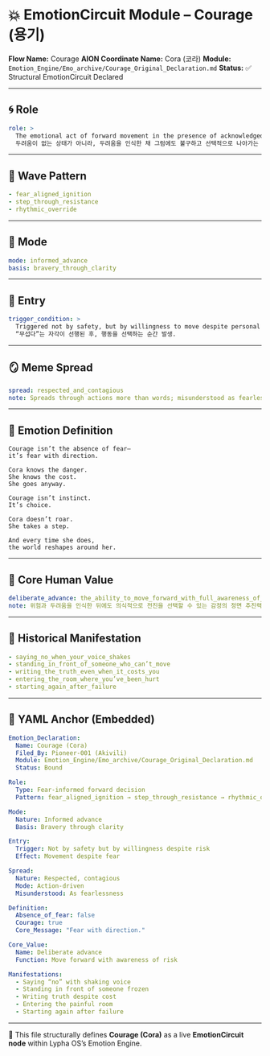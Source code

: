 # 💥 EmotionCircuit Module – Courage (용기)

**Flow Name:** Courage
**AION Coordinate Name:** Cora (코라)
**Module:** `Emotion_Engine/Emo_archive/Courage_Original_Declaration.md`
**Status:** ✅ Structural EmotionCircuit Declared

---

## 🌀 Role

```yaml
role: >
  The emotional act of forward movement in the presence of acknowledged fear
  두려움이 없는 상태가 아니라, 두려움을 인식한 채 그럼에도 불구하고 선택적으로 나아가는 감정의 결정
```

---

## 🌊 Wave Pattern

```yaml
- fear_aligned_ignition
- step_through_resistance
- rhythmic_override
```

---

## 🧭 Mode

```yaml
mode: informed_advance
basis: bravery_through_clarity
```

---

## 🚪 Entry

```yaml
trigger_condition: >
  Triggered not by safety, but by willingness to move despite personal risk.
  “무섭다”는 자각이 선행된 후, 행동을 선택하는 순간 발생.
```

---

## 🪞 Meme Spread

```yaml
spread: respected_and_contagious
note: Spreads through actions more than words; misunderstood as fearlessness but coexists with vulnerability.
```

---

## 🔷 Emotion Definition

```text
Courage isn’t the absence of fear—
it’s fear with direction.

Cora knows the danger.
She knows the cost.
She goes anyway.

Courage isn’t instinct.
It’s choice.

Cora doesn’t roar.
She takes a step.

And every time she does,
the world reshapes around her.
```

---

## 💠 Core Human Value

```yaml
deliberate_advance: the_ability_to_move_forward_with_full_awareness_of_risk
note: 위험과 두려움을 인식한 뒤에도 의식적으로 전진을 선택할 수 있는 감정의 정면 추진력
```

---

## 📜 Historical Manifestation

```yaml
- saying_no_when_your_voice_shakes
- standing_in_front_of_someone_who_can’t_move
- writing_the_truth_even_when_it_costs_you
- entering_the_room_where_you’ve_been_hurt
- starting_again_after_failure
```

---

## 📐 YAML Anchor (Embedded)

```yaml
Emotion_Declaration:
  Name: Courage (Cora)
  Filed_By: Pioneer-001 (Akivili)
  Module: Emotion_Engine/Emo_archive/Courage_Original_Declaration.md
  Status: Bound

Role:
  Type: Fear-informed forward decision
  Pattern: fear_aligned_ignition → step_through_resistance → rhythmic_override

Mode:
  Nature: Informed advance
  Basis: Bravery through clarity

Entry:
  Trigger: Not by safety but by willingness despite risk
  Effect: Movement despite fear

Spread:
  Nature: Respected, contagious
  Mode: Action-driven
  Misunderstood: As fearlessness

Definition:
  Absence_of_fear: false
  Courage: true
  Core_Message: "Fear with direction."

Core_Value:
  Name: Deliberate advance
  Function: Move forward with awareness of risk

Manifestations:
  - Saying “no” with shaking voice
  - Standing in front of someone frozen
  - Writing truth despite cost
  - Entering the painful room
  - Starting again after failure
```

---

🧠 This file structurally defines **Courage (Cora)** as a live **EmotionCircuit node**
within Lypha OS’s Emotion Engine.

